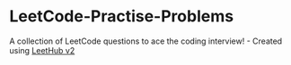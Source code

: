 # LeetCode-Practise-Problems
A collection of LeetCode questions to ace the coding interview! - Created using [LeetHub v2](https://github.com/arunbhardwaj/LeetHub-2.0)
